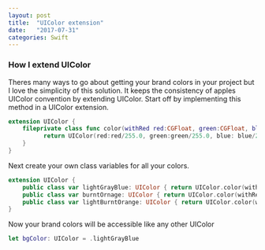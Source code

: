 ```yaml
---
layout: post
title:  "UIColor extension"
date:   "2017-07-31"
categories: Swift
---
```

### How I extend UIColor

Theres many ways to go about getting your brand colors in your project but I love the simplicity of this solution.  It keeps the consistency of apples UIColor convention by extending UIColor.
Start off by implementing this method in a UIColor extension.

```swift
extension UIColor {
    fileprivate class func color(withRed red:CGFloat, green:CGFloat, blue:CGFloat, alpha:CGFloat = 1) -> UIColor {
          return UIColor(red:red/255.0, green:green/255.0, blue: blue/255.0, alpha:alpha)
    }
}
```

Next create your own class variables for all your colors.

```swift
extension UIColor {
    public class var lightGrayBlue: UIColor { return UIColor.color(withRed: 152, green: 178, blue: 188) }
    public class var burntOrnage: UIColor { return UIColor.color(withRed: 255, green: 96, blue: 66) }
    public class var lightBurntOrange: UIColor { return UIColor.color(withRed: 255, green: 154, blue: 134) }
}
```

Now your brand colors will be accessible like any other UIColor

```swift
let bgColor: UIColor = .lightGrayBlue
```
